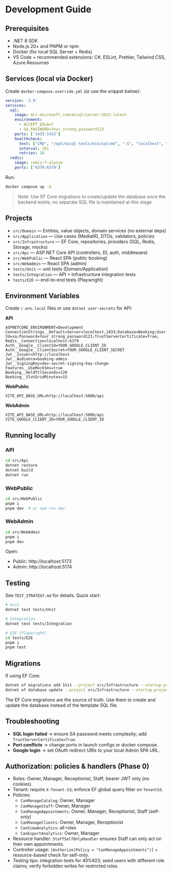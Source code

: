 # Development Guide

## Prerequisites
- .NET 8 SDK
- Node.js 20+ and PNPM or npm
- Docker (for local SQL Server + Redis)
- VS Code + recommended extensions: C#, ESLint, Prettier, Tailwind CSS, Azure Resources

## Services (local via Docker)
Create `docker-compose.override.yml` (or use the snippet below):

```yaml
version: '3.9'
services:
  sql:
    image: mcr.microsoft.com/mssql/server:2022-latest
    environment:
      - ACCEPT_EULA=Y
      - SA_PASSWORD=Your_strong_password123
    ports: ['1433:1433']
    healthcheck:
      test: ["CMD", "/opt/mssql-tools/bin/sqlcmd", "-S", "localhost", "-U", "sa", "-P", "Your_strong_password123", "-Q", "select 1"]
      interval: 10s
      retries: 10
  redis:
    image: redis:7-alpine
    ports: ['6379:6379']
```

Run:
```bash
docker compose up -d
```

> Note: Use EF Core migrations to create/update the database once the backend exists; no separate SQL file is maintained at this stage.

## Projects
- `src/Domain` — Entities, value objects, domain services (no external deps)
- `src/Application` — Use cases (MediatR), DTOs, validators, policies
- `src/Infrastructure` — EF Core, repositories, providers (SQL, Redis, Storage, mocks)
- `src/Api` — ASP.NET Core API (controllers, DI, auth, middleware)
- `src/WebPublic` — React SPA (public booking)
- `src/WebAdmin` — React SPA (admin)
- `tests/Unit` — unit tests (Domain/Application)
- `tests/Integration` — API + Infrastructure integration tests
- `tests/E2E` — end-to-end tests (Playwright)

## Environment Variables

Create `/.env.local` files or use `dotnet user-secrets` for API:

**API**
```
ASPNETCORE_ENVIRONMENT=Development
ConnectionStrings__Default=Server=localhost,1433;Database=Booking;User Id=sa;Password=Your_strong_password123;TrustServerCertificate=True;
Redis__Connection=localhost:6379
Auth__Google__ClientId=YOUR_GOOGLE_CLIENT_ID
Auth__Google__ClientSecret=YOUR_GOOGLE_CLIENT_SECRET
Jwt__Issuer=http://localhost
Jwt__Audience=booking-admin
Jwt__SigningKey=dev-secret-signing-key-change
Features__UseMockSms=true
Booking__HoldTtlSeconds=120
Booking__SlotGridMinutes=15
```

**WebPublic**
```
VITE_API_BASE_URL=http://localhost:5000/api
```

**WebAdmin**
```
VITE_API_BASE_URL=http://localhost:5000/api
VITE_GOOGLE_CLIENT_ID=YOUR_GOOGLE_CLIENT_ID
```

## Running locally

### API
```bash
cd src/Api
dotnet restore
dotnet build
dotnet run
```

### WebPublic
```bash
cd src/WebPublic
pnpm i
pnpm dev  # or npm run dev
```

### WebAdmin
```bash
cd src/WebAdmin
pnpm i
pnpm dev
```

Open:
- Public: http://localhost:5173
- Admin:  http://localhost:5174

## Testing
See `TEST_STRATEGY.md` for details. Quick start:
```bash
# Unit
dotnet test tests/Unit

# Integration
dotnet test tests/Integration

# E2E (Playwright)
cd tests/E2E
pnpm i
pnpm test
```

## Migrations
If using EF Core:
```bash
dotnet ef migrations add Init --project src/Infrastructure --startup-project src/Api
dotnet ef database update --project src/Infrastructure --startup-project src/Api
```

The EF Core migrations are the source of truth. Use them to create and update the database instead of the template SQL file.

## Troubleshooting
- **SQL login failed** → ensure SA password meets complexity; add `TrustServerCertificate=True`.
- **Port conflicts** → change ports in launch configs or docker compose.
- **Google login** → set OAuth redirect URIs to your local Admin SPA URL.

## Authorization: policies & handlers (Phase 0)
- Roles: Owner, Manager, Receptionist, Staff; bearer JWT only (no cookies).
- Tenant: require `X-Tenant-Id`; enforce EF global query filter on `TenantId`.
- Policies:
  - `CanManageCatalog`: Owner, Manager
  - `CanManageStaff`: Owner, Manager
  - `CanManageAppointments`: Owner, Manager, Receptionist, Staff (self-only)
  - `CanManageClients`: Owner, Manager, Receptionist
  - `CanViewAnalytics`: all roles
  - `CanExportAnalytics`: Owner, Manager
- Resource handler: `StaffSelfOnlyHandler` ensures Staff can only act on their own appointments.
- Controller usage: `[Authorize(Policy = "CanManageAppointments")]` + resource-based check for self-only.
- Testing tips: integration tests for 401/403; seed users with different role claims; verify forbidden writes for restricted roles.
